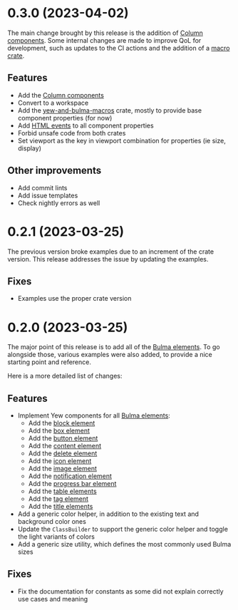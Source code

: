 # 0.3.0 (2023-04-02)

The main change brought by this release is the addition of
[Column components][0.3.0-col]. Some internal changes are made to improve QoL
for development, such as updates to the CI actions and the addition of a
[macro crate](https://crates.io/crates/yew-and-bulma-macros).

## Features

* Add the [Column components][0.3.0-col]
* Convert to a workspace
* Add the [yew-and-bulma-macros](https://crates.io/crates/yew-and-bulma-macros)
  crate, mostly to provide base component properties (for now)
* Add [HTML events][0.3.0-ev] to all component properties
* Forbid unsafe code from both crates
* Set viewport as the key in viewport combination for properties (ie size,
  display)

## Other improvements

* Add commit lints
* Add issue templates
* Check nightly errors as well

[0.3.0-col]: https://bulma.io/documentation/columns/
[0.3.0-ev]: https://developer.mozilla.org/en-US/docs/Web/API/Element#events

# 0.2.1 (2023-03-25)

The previous version broke examples due to an increment of the crate version.
This release addresses the issue by updating the examples.

## Fixes

* Examples use the proper crate version

# 0.2.0 (2023-03-25)

The major point of this release is to add all of the
[Bulma elements](https://bulma.io/documentation/elements/). To go alongside
those, various examples were also added, to provide a nice starting point and
reference.

Here is a more detailed list of changes:

## Features

* Implement Yew components for all [Bulma elements](https://bulma.io/documentation/elements/):
  * Add the [block element](https://bulma.io/documentation/elements/block/)
  * Add the [box element](https://bulma.io/documentation/elements/box/)
  * Add the [button element](https://bulma.io/documentation/elements/button/)
  * Add the [content element](https://bulma.io/documentation/elements/content/)
  * Add the [delete element](https://bulma.io/documentation/elements/delete/)
  * Add the [icon element](https://bulma.io/documentation/elements/icon/)
  * Add the [image element](https://bulma.io/documentation/elements/image/)
  * Add the [notification element](https://bulma.io/documentation/elements/notification/)
  * Add the [progress bar element](https://bulma.io/documentation/elements/progress/)
  * Add the [table elements](https://bulma.io/documentation/elements/table/)
  * Add the [tag element](https://bulma.io/documentation/elements/tag/)
  * Add the [title elements](https://bulma.io/documentation/elements/title/)
* Add a generic color helper, in addition to the existing text and background
  color ones
* Update the `ClassBuilder` to support the generic color helper and toggle the
  light variants of colors
* Add a generic size utility, which defines the most commonly used Bulma sizes

## Fixes

* Fix the documentation for constants as some did not explain correctly use
cases and meaning
